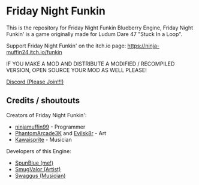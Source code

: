 # Friday Night Funkin

This is the repository for Friday Night Funkin Blueberry Engine, Friday Night Funkin' is a game originally made for Ludum Dare 47 "Stuck In a Loop".

Support Friday Night Funkin' on the itch.io page: https://ninja-muffin24.itch.io/funkin

IF YOU MAKE A MOD AND DISTRIBUTE A MODIFIED / RECOMPILED VERSION, OPEN SOURCE YOUR MOD AS WELL PLEASE!

[Discord (Please Join!!!)](https://discord.gg/ct6VQqE6Mu)

## Credits / shoutouts

Creators of Friday Night Funkin':
- [ninjamuffin99](https://twitter.com/ninja_muffin99) - Programmer
- [PhantomArcade3K](https://twitter.com/phantomarcade3k) and [Evilsk8r](https://twitter.com/evilsk8r) - Art
- [Kawaisprite](https://twitter.com/kawaisprite) - Musician

Developers of this Engine:
- [SpunBlue (me!)](https://twitter.com/SpunBlue)
- [SmugValor (Artist)](https://twitter.com/SmugValor)
- [Swaggus (Musician)](https://twitter.com/Swagguswithtwog)

